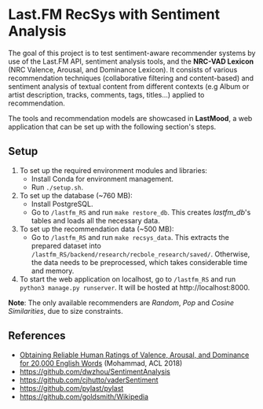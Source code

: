 # Last.FM RecSys with Sentiment Analysis

The goal of this project is to test sentiment-aware recommender systems by use of the Last.FM API, sentiment analysis tools, and the **NRC-VAD Lexicon** (NRC Valence, Arousal, and Dominance Lexicon).
It consists of various recommendation techniques (collaborative filtering and content-based) and sentiment analysis of textual content from different contexts (e.g Album or artist description, tracks, comments, tags, titles...) applied to recommendation. 

The tools and recommendation models are showcased in **LastMood**, a web application that can be set up with the following section's steps.

## Setup

1. To set up the required environment modules and libraries:
    - Install Conda for environment management.
    - Run `./setup.sh`.
3. To set up the database (~760 MB):
    - Install PostgreSQL.
    - Go to `/lastfm_RS` and run `make restore_db`. This creates _lastfm\_db_'s tables and loads all the necessary data.
4. To set up the recommendation data (~500 MB):
    -  Go to `/lastfm_RS` and run `make recsys_data`. This extracts the prepared dataset into `/lastfm_RS/backend/research/recbole_research/saved/`. Otherwise, the data needs to be preprocessed, which takes considerable time and memory.
5. To start the web application on localhost, go to `/lastfm_RS` and run `python3 manage.py runserver`. It will be hosted at http://localhost:8000.

**Note**: The only available recommenders are _Random_, _Pop_ and _Cosine Similarities_, due to size constraints.

## References

* [Obtaining Reliable Human Ratings of Valence, Arousal, and Dominance for 20,000 English Words](https://aclanthology.org/P18-1017) (Mohammad, ACL 2018)
* https://github.com/dwzhou/SentimentAnalysis
* https://github.com/cjhutto/vaderSentiment
* https://github.com/pylast/pylast
* https://github.com/goldsmith/Wikipedia
